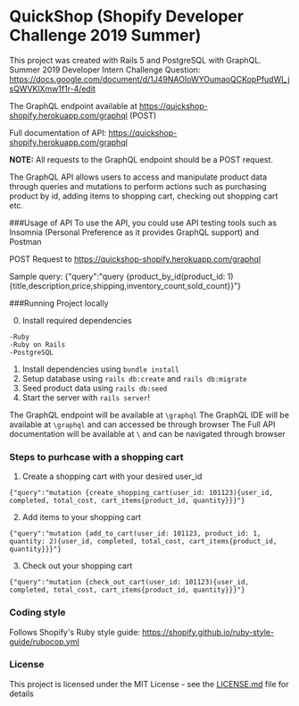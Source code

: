 # QuickShop (Shopify Developer Challenge 2019 Summer)

This project was created with Rails 5 and PostgreSQL with GraphQL. 
Summer 2019 Developer Intern Challenge Question: https://docs.google.com/document/d/1J49NAOIoWYOumaoQCKopPfudWI_jsQWVKlXmw1f1r-4/edit

The GraphQL endpoint available at https://quickshop-shopify.herokuapp.com/graphql (POST)

Full documentation of API: https://quickshop-shopify.herokuapp.com/graphql


**NOTE:** All requests to the GraphQL endpoint should be a POST request.

The GraphQL API allows users to access and manipulate product data through queries and mutations to perform actions such as purchasing product by id, adding items to shopping cart, checking out shopping cart etc.

###Usage of API
To use the API, you could use API testing tools such as Insomnia (Personal Preference as it provides GraphQL support) and Postman

POST Request to https://quickshop-shopify.herokuapp.com/graphql

Sample query:
{"query":"query {product_by_id(product_id: 1){title,description,price,shipping,inventory_count,sold_count}}"}

###Running Project locally

0. Install required dependencies

```
-Ruby
-Ruby on Rails
-PostgreSQL
```

1. Install dependencies using `bundle install`
2. Setup database using `rails db:create` and `rails db:migrate`
3. Seed product data using `rails db:seed`
4. Start the server with `rails server`!

The GraphQL endpoint will be available at `\graphql`
The GraphQL IDE will be available at `\graphql` and can accessed be through browser
The Full API documentation will be available at `\` and can be navigated through browser


### Steps to purhcase with a shopping cart

1. Create a shopping cart with your desired user_id
```
{"query":"mutation {create_shopping_cart(user_id: 101123){user_id, completed, total_cost, cart_items{product_id, quantity}}}"}
```

2. Add items to your shopping cart
```
{"query":"mutation {add_to_cart(user_id: 101123, product_id: 1, quantity: 2){user_id, completed, total_cost, cart_items{product_id, quantity}}}"}
```

3. Check out your shopping cart
```
{"query":"mutation {check_out_cart(user_id: 101123){user_id, completed, total_cost, cart_items{product_id, quantity}}}"}
```


### Coding style

Follows Shopify's Ruby style guide: https://shopify.github.io/ruby-style-guide/rubocop.yml


### License

This project is licensed under the MIT License - see the [LICENSE.md](LICENSE.md) file for details


